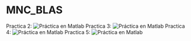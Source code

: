 # MNC_BLAS

Practica 2: ![Práctica en Matlab](p2.m)
Practica 3: ![Práctica en Matlab](p3.m)
Practica 4: ![Práctica en Matlab](p4.m)
Practica 5: ![Práctica en Matlab](p5.m)
